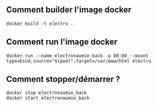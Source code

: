 ## Comment builder l'image docker

`docker build -t electro . `

## Comment run l'image docker 

``docker run --name electronaumie_back -p 80:80 --mount type=bind,source="$(pwd)",target=/var/www/html electro
``

## Comment stopper/démarrer ?

``docker stop electronaumie_back``   
``docker start electronaumie_back``


